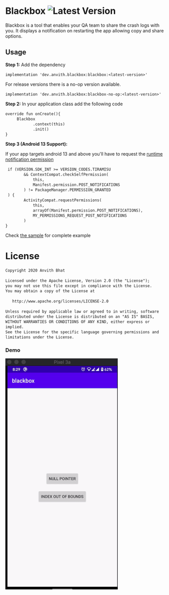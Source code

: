 # Blackbox ![Latest Version](https://img.shields.io/nexus/r/dev.anvith.blackbox/blackbox?server=https%3A%2F%2Foss.sonatype.org)

Blackbox is a tool that enables your QA team to share the crash logs with you. It displays a
notification on restarting the app allowing copy and share options.

## Usage

**Step 1:**  Add the dependency

```
implementation 'dev.anvith.blackbox:blackbox:<latest-version>'
```

For release versions there is a no-op version available.

```
implementation 'dev.anvith.blackbox:blackbox-no-op:<latest-version>'
```

**Step 2:**
In your application class add the following code

	override fun onCreate(){
		 Blackbox
	            .context(this)
	            .init()
	}

**Step 3 (Android 13 Support):**

If your app targets android 13 and above you'll have to request
the [runtime notification permission](https://developer.android.com/develop/ui/views/notifications/notification-permission#declare)

	 if (VERSION.SDK_INT >= VERSION_CODES.TIRAMISU 
            && ContextCompat.checkSelfPermission(
                this, 
                Manifest.permission.POST_NOTIFICATIONS
            ) != PackageManager.PERMISSION_GRANTED
     ) {
            ActivityCompat.requestPermissions(
                this,
                arrayOf(Manifest.permission.POST_NOTIFICATIONS),
                MY_PERMISSIONS_REQUEST_POST_NOTIFICATIONS
            )
    }

Check [the sample](sample/src/main/java/dev/anvith/blackbox/sample/MainActivity.kt) for complete
example


License
=======

    Copyright 2020 Anvith Bhat

    Licensed under the Apache License, Version 2.0 (the "License");
    you may not use this file except in compliance with the License.
    You may obtain a copy of the License at

       http://www.apache.org/licenses/LICENSE-2.0

    Unless required by applicable law or agreed to in writing, software
    distributed under the License is distributed on an "AS IS" BASIS,
    WITHOUT WARRANTIES OR CONDITIONS OF ANY KIND, either express or implied.
    See the License for the specific language governing permissions and
    limitations under the License.

### Demo

![Demo](assets/demo.gif)

